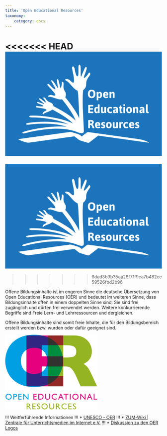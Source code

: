 ```yaml
---
title: 'Open Educational Resources'
taxonomy:
    category: docs
---
```

<<<<<<< HEAD
![UNESCO OER](globaloer.png?classes=caption "Das OER Global Logo von 2012 Jonathas Mello [www.jonathasmello.com](http://www.jonathasmello.com/)steht unter der Lizenz Creative Commons Attribution 3.0 Unported [CC BY 3.0](http://creativecommons.org/licenses/by/3.0) via [UNESCO](http://www.unesco.org/new/en/communication-and-information/access-to-knowledge/open-educational-resources/global-oer-logo/)")
=======
![UNESCO OER](globaloer.png?classes=caption "Das OER Global Logo von 2012 Jonathas Mello [www.jonathasmello.com](http://www.jonathasmello.com/)
steht unter der Lizenz Creative Commons Attribution 3.0 Unported ([CC BY 3.0](http://creativecommons.org/licenses/by/3.0))
 via [UNESCO](http://www.unesco.org/new/en/communication-and-information/access-to-knowledge/open-educational-resources/global-oer-logo/)")
>>>>>>> 8dad3b9b35aa28f71f9ca7b482cc59526fbd2b96

Offene Bildungsinhalte ist im engeren Sinne die deutsche Übersetzung von Open Educational Resources (OER) und bedeutet im weiteren Sinne, dass Bildungsinhalte offen in einem doppelten Sinne sind: Sie sind frei zugänglich und dürfen frei verwendet werden. Weitere konkurrierende Begriffe sind Freie Lern- und Lehrressourcen und dergleichen.

Offene Bildungsinhalte sind somit freie Inhalte, die für den Bildungsbereich erstellt werden bzw. wurden oder dafür geeignet sind.

![OER](oer.png?classes=caption "[Markus Büsges (leomaria design) für Wikimedia Deutschland e.V.](https://commons.wikimedia.org/wiki/File:OER_Logo_Open_Educational_Resources.png), Lizenz: [CC BY-SA 4.0](https://creativecommons.org/licenses/by-sa/4.0/deed.en)")


!!! Weitferführende Informationen
!!! * [UNESCO - OER](http://www.unesco.org/new/en/communication-and-information/access-to-knowledge/open-educational-resources/)
!!! * [ZUM-Wiki | Zentrale für Unterrichtsmedien im Internet e.V.](http://wikis.zum.de/zum/Open_Educational_Resources)
!!! * [Diskussion zu den OER Logos](https://open-educational-resources.de/offizielles-oer-logo/)
